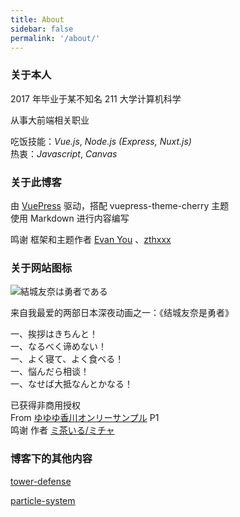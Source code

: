 ```yaml
---
title: About
sidebar: false
permalink: '/about/'
---
```


### 关于本人

2017 年毕业于某不知名 211 大学计算机科学  
  
从事大前端相关职业  
  
吃饭技能：*Vue.js*, *Node.js (Express, Nuxt.js)*  
热衷：*Javascript*, *Canvas*

### 关于此博客

由 [VuePress](https://vuepress.vuejs.org/) 驱动，搭配 vuepress-theme-cherry 主题  
使用 Markdown 进行内容编写  
  
鸣谢 框架和主题作者 [Evan You](https://evanyou.me/) 、[zthxxx](https://github.com/zthxxx)

### 关于网站图标

![結城友奈は勇者である](https://image-bed-roy.oss-cn-shanghai.aliyuncs.com/image-blog/f1a7e26a2ecd271ece638d5115b014c3.jpeg)  

来自我最爱的两部日本深夜动画之一：《结城友奈是勇者》  
  
一、挨拶はきちんと！  
一、なるべく谛めない！  
一、よく寝て、よく食べる！  
一、悩んだら相谈！  
一、なせば大抵なんとかなる！  
  
已获得非商用授权  
From [ゆゆゆ香川オンリーサンプル](https://www.pixiv.net/member_illust.php?mode=medium&illust_id=55394787) P1  
鸣谢 作者 [ミ茶いる/ミチャ](https://www.pixiv.net/member.php?id=84659)

### 博客下的其他内容

[tower-defense](https://royshen12.github.io/tower-defense/)  
  
[particle-system](https://royshen12.github.io/particle-system/)  

<Valine></Valine>
